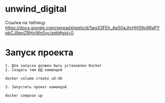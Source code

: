 # unwind_digital


Ссылка на таблицу
https://docs.google.com/spreadsheets/d/1wsX3FEh_Ae50aJhrHH39x9RaPYpbCJ9epZRHjcWnSyc/edit#gid=0

# Запуск проекта
    1. Для запуска должен быть установлен Docker
    2. Создать том БД командой 
```
docker volume create ud-db 
```
    3. Запустить проект командой
```
docker compose up
```

